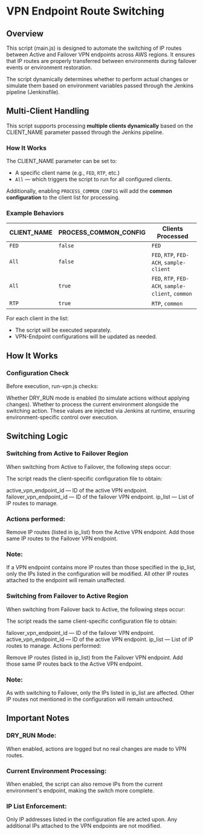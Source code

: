 # VPN Endpoint Route Switching

## Overview
This script (main.js) is designed to automate the switching of IP routes between Active and Failover VPN endpoints across AWS regions. It ensures that IP routes are properly transferred between environments during failover events or environment restoration.

The script dynamically determines whether to perform actual changes or simulate them based on environment variables passed through the Jenkins pipeline (Jenkinsfile).

## Multi-Client Handling

This script supports processing **multiple clients dynamically** based on the CLIENT_NAME parameter passed through the Jenkins pipeline.

### How It Works

The CLIENT_NAME parameter can be set to:
  - A specific client name (e.g., `FED`, `RTP`, etc.)
  - `All` — which triggers the script to run for all configured clients.

Additionally, enabling `PROCESS_COMMON_CONFIG` will add the **common configuration** to the client list for processing.

### Example Behaviors

| CLIENT_NAME | PROCESS_COMMON_CONFIG | Clients Processed                                      |
|-------------|------------------------|--------------------------------------------------------|
| `FED`       | `false`                | `FED`                                                  |
| `All`       | `false`                | `FED`, `RTP`, `FED-ACH`, `sample-client`              |
| `All`       | `true`                 | `FED`, `RTP`, `FED-ACH`, `sample-client`, `common`    |
| `RTP`       | `true`                 | `RTP`, `common`                                        |

For each client in the list:
- The script will be executed separately.
- VPN-Endpoint configurations will be updated as needed.

## How It Works
### Configuration Check
Before execution, run-vpn.js checks:

Whether DRY_RUN mode is enabled (to simulate actions without applying changes).
Whether to process the current environment alongside the switching action.
These values are injected via Jenkins at runtime, ensuring environment-specific control over execution.

## Switching Logic
### Switching from Active to Failover Region
When switching from Active to Failover, the following steps occur:

The script reads the client-specific configuration file to obtain:

active_vpn_endpoint_id — ID of the active VPN endpoint.
failover_vpn_endpoint_id — ID of the failover VPN endpoint.
ip_list — List of IP routes to manage.
### Actions performed:

Remove IP routes (listed in ip_list) from the Active VPN endpoint.
Add those same IP routes to the Failover VPN endpoint.

### Note:

If a VPN endpoint contains more IP routes than those specified in the ip_list, only the IPs listed in the configuration will be modified.
All other IP routes attached to the endpoint will remain unaffected.

### Switching from Failover to Active Region
When switching from Failover back to Active, the following steps occur:

The script reads the same client-specific configuration file to obtain:

failover_vpn_endpoint_id — ID of the failover VPN endpoint.
active_vpn_endpoint_id — ID of the active VPN endpoint.
ip_list — List of IP routes to manage.
Actions performed:

Remove IP routes (listed in ip_list) from the Failover VPN endpoint.
Add those same IP routes back to the Active VPN endpoint.

### Note:

As with switching to Failover, only the IPs listed in ip_list are affected.
Other IP routes not mentioned in the configuration will remain untouched.

## Important Notes

### DRY_RUN Mode: 
When enabled, actions are logged but no real changes are made to VPN routes.

### Current Environment Processing: 
When enabled, the script can also remove IPs from the current environment's endpoint, making the switch more complete.

### IP List Enforcement: 
Only IP addresses listed in the configuration file are acted upon. Any additional IPs attached to the VPN endpoints are not modified.
